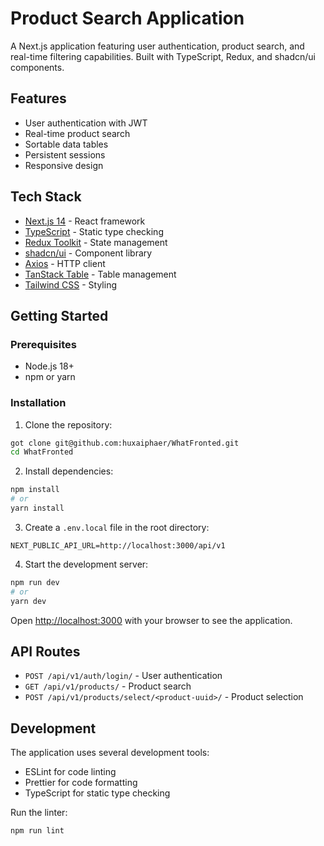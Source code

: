 # Product Search Application

A Next.js application featuring user authentication, product search, and real-time filtering capabilities. Built with TypeScript, Redux, and shadcn/ui components.

## Features

- User authentication with JWT
- Real-time product search
- Sortable data tables
- Persistent sessions
- Responsive design


## Tech Stack

- [Next.js 14](https://nextjs.org/) - React framework
- [TypeScript](https://www.typescriptlang.org/) - Static type checking
- [Redux Toolkit](https://redux-toolkit.js.org/) - State management
- [shadcn/ui](https://ui.shadcn.com/) - Component library
- [Axios](https://axios-http.com/) - HTTP client
- [TanStack Table](https://tanstack.com/table/v8) - Table management
- [Tailwind CSS](https://tailwindcss.com/) - Styling

## Getting Started

### Prerequisites

- Node.js 18+
- npm or yarn

### Installation

1. Clone the repository:
```bash
got clone git@github.com:huxaiphaer/WhatFronted.git
cd WhatFronted
```

2. Install dependencies:
```bash
npm install
# or
yarn install
```

3. Create a `.env.local` file in the root directory:
```env
NEXT_PUBLIC_API_URL=http://localhost:3000/api/v1
```

4. Start the development server:
```bash
npm run dev
# or
yarn dev
```

Open [http://localhost:3000](http://localhost:3000) with your browser to see the application.


## API Routes

- `POST /api/v1/auth/login/` - User authentication
- `GET /api/v1/products/` - Product search
- `POST /api/v1/products/select/<product-uuid>/` - Product selection

## Development

The application uses several development tools:

- ESLint for code linting
- Prettier for code formatting
- TypeScript for static type checking

Run the linter:
```bash
npm run lint
```